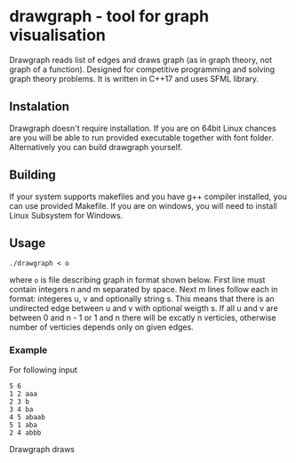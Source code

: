 # drawgraph - tool for graph visualisation

Drawgraph reads list of edges and draws graph (as in graph theory, not graph of a function). Designed for competitive programming and solving graph theory problems.
It is written in C++17 and uses SFML library.

## Instalation

Drawgraph doesn't require installation. If you are on 64bit Linux chances are you will be able to run provided executable together with font folder.
Alternatively you can build drawgraph yourself.

## Building

If your system supports makefiles and you have g++ compiler installed, you can use provided Makefile.
If you are on windows, you will need to install Linux Subsystem for Windows.

## Usage

```
./drawgraph < o
```
where ``` o ``` is file describing graph in format shown below.
First line must contain integers n and m separated by space. Next m lines follow each in format: integeres u, v and optionally string s.
This means that there is an undirected edge between u and v with optional weigth s. If all u and v are between 0 and n - 1 or 1 and n there will be excatly n verticies,
otherwise number of verticies depends only on given edges.

### Example

For following input
```
5 6
1 2 aaa
2 3 b
3 4 ba
4 5 abaab
5 1 aba
2 4 abbb
```
Drawgraph draws

